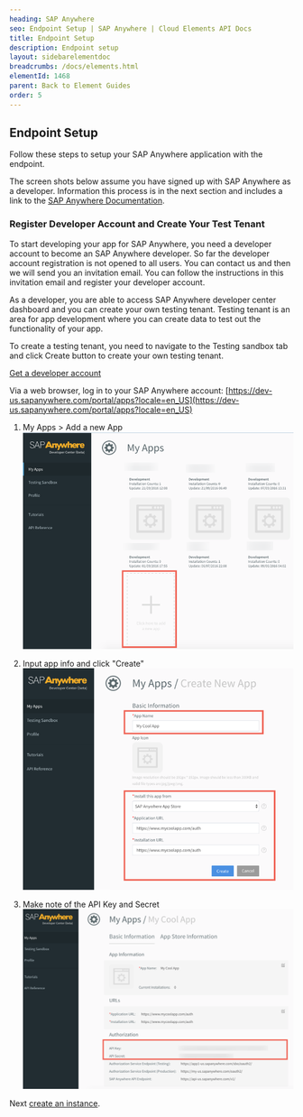 ```yaml
---
heading: SAP Anywhere
seo: Endpoint Setup | SAP Anywhere | Cloud Elements API Docs
title: Endpoint Setup
description: Endpoint setup
layout: sidebarelementdoc
breadcrumbs: /docs/elements.html
elementId: 1468
parent: Back to Element Guides
order: 5
---
```


## Endpoint Setup

Follow these steps to setup your SAP Anywhere application with the endpoint.

The screen shots below assume you have signed up with SAP Anywhere as a developer.
Information this process is in the next section and includes a link to the [SAP Anywhere Documentation](https://doc-eu.sapanywhere.com/api/app/public_app).

### Register Developer Account and Create Your Test Tenant

To start developing your app for SAP Anywhere, you need a developer account to become an SAP Anywhere developer. So far the developer account registration is not opened to all users. You can contact us and then we will send you an invitation email. You can follow the instructions in this invitation email and register your developer account.

As a developer, you are able to access SAP Anywhere developer center dashboard and you can create your own testing tenant. Testing tenant is an area for app development where you can create data to test out the functionality of your app.

To create a testing tenant, you need to navigate to the Testing sandbox tab and click Create button to create your own testing tenant.

[Get a developer account](https://doc-eu.sapanywhere.com/api/app/public_app#register)

Via a web browser, log in to your SAP Anywhere account:
[https://dev-us.sapanywhere.com/portal/apps?locale=en_US](https://dev-us.sapanywhere.com/portal/apps?locale=en_US)

1. My Apps > Add a new App
![SAP Anywhere Connected App step 1](img/sapanywhere-api-connected-app-1.png)

2. Input app info and click "Create"
![SAP Anywhere Connected App step 2](img/sapanywhere-api-connected-app-2.png)

3. Make note of the API Key and Secret
![SAP Anywhere Connected App step 3](img/sapanywhere-api-connected-app-3.png)

Next [create an instance](sapanywhere-create-instance.html).
